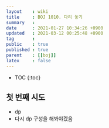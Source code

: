 ```yaml
---
layout    : wiki
title     : BOJ 1010. 다리 놓기
summary   : 
date      : 2021-01-27 10:34:26 +0900
updated   : 2021-03-12 00:25:48 +0900
tag       : 
public    : true
published : true
parent    : [[boj]]
latex     : false
---
```

* TOC
{:toc}

## 첫 번째 시도
- dp
- 다시 dp 구성을 해봐야겠음
